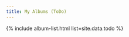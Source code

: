 ```yaml
---
title: My Albums (ToDo)
---
```


<!-- listed from _data/albums_todo.yaml -->
{% include album-list.html list=site.data.todo %}
